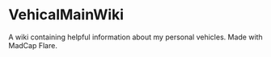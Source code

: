 # VehicalMainWiki
A wiki containing helpful information about my personal vehicles. Made with MadCap Flare. 
